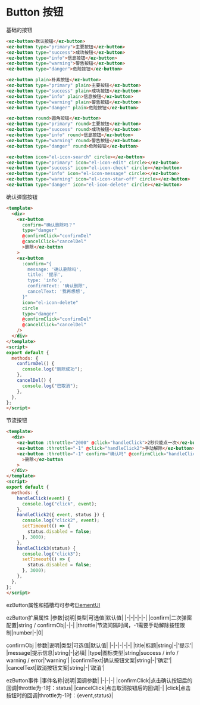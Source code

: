 # Button 按钮

基础的按钮

<ButtonCommon />

```html
<ez-button>默认按钮</ez-button>
<ez-button type="primary">主要按钮</ez-button>
<ez-button type="success">成功按钮</ez-button>
<ez-button type="info">信息按钮</ez-button>
<ez-button type="warning">警告按钮</ez-button>
<ez-button type="danger">危险按钮</ez-button>

<ez-button plain>朴素按钮</ez-button>
<ez-button type="primary" plain>主要按钮</ez-button>
<ez-button type="success" plain>成功按钮</ez-button>
<ez-button type="info" plain>信息按钮</ez-button>
<ez-button type="warning" plain>警告按钮</ez-button>
<ez-button type="danger" plain>危险按钮</ez-button>

<ez-button round>圆角按钮</ez-button>
<ez-button type="primary" round>主要按钮</ez-button>
<ez-button type="success" round>成功按钮</ez-button>
<ez-button type="info" round>信息按钮</ez-button>
<ez-button type="warning" round>警告按钮</ez-button>
<ez-button type="danger" round>危险按钮</ez-button>

<ez-button icon="el-icon-search" circle></ez-button>
<ez-button type="primary" icon="el-icon-edit" circle></ez-button>
<ez-button type="success" icon="el-icon-check" circle></ez-button>
<ez-button type="info" icon="el-icon-message" circle></ez-button>
<ez-button type="warning" icon="el-icon-star-off" circle></ez-button>
<ez-button type="danger" icon="el-icon-delete" circle></ez-button>
```

确认弹窗按钮
<ButtonConfirm />

```html
<template>
  <div>
    <ez-button
      confirm="确认删除吗？"
      type="danger"
      @confirmClick="confirmDel"
      @cancelClick="cancelDel"
      >删除</ez-button
    >
    <ez-button
      :confirm="{
        message: '确认删除吗',
        title: '提示',
        type: 'info',
        confirmText: '确认删除',
        cancelText: '我再想想',
      }"
      icon="el-icon-delete"
      circle
      type="danger"
      @confirmClick="confirmDel"
      @cancelClick="cancelDel"
    />
  </div>
</template>
<script>
export default {
  methods: {
    confirmDel() {
      console.log("删除成功");
    },
    cancelDel() {
      console.log("已取消");
    },
  },
};
</script>
```


节流按钮
<ButtonClick />

```html
<template>
  <div>
    <ez-button :throttle="2000" @click="handleClick">2秒只能点一次</ez-button>
    <ez-button :throttle="-1" @click="handleClick2">手动解除</ez-button>
    <ez-button :throttle="-1" confirm="确认吗" @confirmClick="handleClick3"
      >删除</ez-button
    >
  </div>
</template>
<script>
export default {
  methods: {
    handleClick(event) {
      console.log("click", event);
    },
    handleClick2({ event, status }) {
      console.log("click2", event);
      setTimeout(() => {
        status.disabled = false;
      }, 3000);
    },
    handleClick3(status) {
      console.log("click3");
      setTimeout(() => {
        status.disabled = false;
      }, 3000);
    },
  },
};
</script>
```


ezButton属性和插槽均可参考[ElementUI](https://element.eleme.cn/#/zh-CN/component/button)

ezButton扩展属性
|参数|说明|类型|可选值|默认值|
|-|-|-|-|-|
|confirm|二次弹窗配置|string / confirmObj|-|-|
|throttle|节流间隔时间，-1需要手动解除按钮限制|number|-|0|

confirmObj
|参数|说明|类型|可选值|默认值|
|-|-|-|-|-|
|title|标题|string|-|'提示'|
|message|提示信息|string|-|必填|
|type|图标类型|string|success / info / warning / error|'warning'|
|confirmText|确认按钮文案|string|-|'确定'|
|cancelText|取消按钮文案|string|-|'取消'|

ezButton事件
|事件名称|说明|回调参数|
|-|-|-|
|confirmClick|点击确认按钮后的回调|throttle为-1时：status|
|cancelClick|点击取消按钮后的回调|-|
|click|点击按钮时的回调|throttle为-1时：{event,status}|
